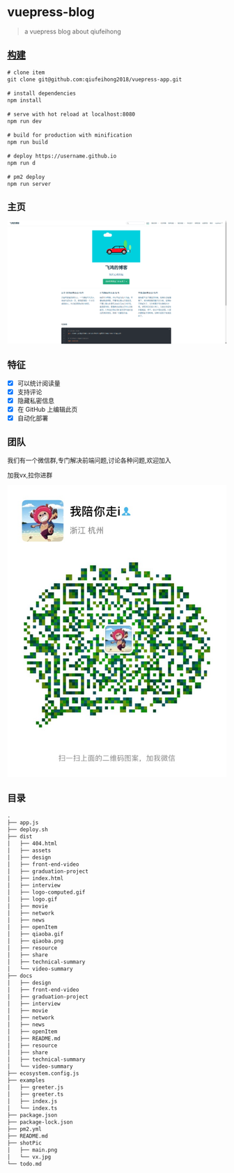 # vuepress-blog
> a vuepress blog about qiufeihong

## [构建](https://github.com/qiufeihong2018/vuepress-blog/tree/master/docs/technical-summary/vuepress)

```
# clone item
git clone git@github.com:qiufeihong2018/vuepress-app.git

# install dependencies
npm install

# serve with hot reload at localhost:8080
npm run dev

# build for production with minification
npm run build

# deploy https://username.github.io
npm run d

# pm2 deploy
npm run server 
```

## 主页
![avatar](./shotPic/main.png)

## 特征
- [x] 可以统计阅读量
- [x] 支持评论
- [x] 隐藏私密信息
- [x] 在 GitHub 上编辑此页
- [x] 自动化部署

## 团队
我们有一个微信群,专门解决前端问题,讨论各种问题,欢迎加入

加我vx,拉你进群

![avatar](./shotPic/vx.jpg)

## 目录
```
.
├── app.js
├── deploy.sh
├── dist
│   ├── 404.html
│   ├── assets
│   ├── design
│   ├── front-end-video
│   ├── graduation-project
│   ├── index.html
│   ├── interview
│   ├── logo-computed.gif
│   ├── logo.gif
│   ├── movie
│   ├── network
│   ├── news
│   ├── openItem
│   ├── qiaoba.gif
│   ├── qiaoba.png
│   ├── resource
│   ├── share
│   ├── technical-summary
│   └── video-summary
├── docs
│   ├── design
│   ├── front-end-video
│   ├── graduation-project
│   ├── interview
│   ├── movie
│   ├── network
│   ├── news
│   ├── openItem
│   ├── README.md
│   ├── resource
│   ├── share
│   ├── technical-summary
│   └── video-summary
├── ecosystem.config.js
├── examples
│   ├── greeter.js
│   ├── greeter.ts
│   ├── index.js
│   └── index.ts
├── package.json
├── package-lock.json
├── pm2.yml
├── README.md
├── shotPic
│   ├── main.png
│   └── vx.jpg
└── todo.md
```

